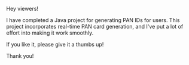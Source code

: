 Hey viewers!

I have completed a Java project for generating PAN IDs for users. This project incorporates real-time PAN card generation, and I've put a lot of effort into making it work smoothly.

If you like it, please give it a thumbs up!

Thank you!
